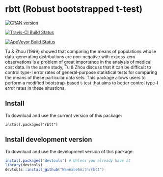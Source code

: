 # rbtt (Robust bootstrapped t-test) 

[![CRAN version](https://www.r-pkg.org/badges/version/rbtt)](https://cran.r-project.org/package=rbtt)

[![Travis-CI Build Status](http://travis-ci.org/WannabeSmith/rbtt.svg?branch=master)](http://travis-ci.org/WannabeSmith/rbtt)

[![AppVeyor Build Status](https://ci.appveyor.com/api/projects/status/github/WannabeSmith/rbtt?branch=master&svg=true)](https://ci.appveyor.com/project/WannabeSmith/rbtt)

Tu & Zhou (1999) showed that comparing the means of populations whose data-generating distributions are non-negative with excess zero observations is a problem of great importance in the analysis of medical cost data. In the same study, Tu & Zhou discuss that it can be difficult to control type-I error rates of general-purpose statistical tests for comparing the means of these particular data sets. This package allows users to perform a modified bootstrap-based t-test that aims to better control type-I error rates in these situations.

## Install

To download and use the current version of this package:

```
install.packages("rbtt")
```

## Install development version

To download and use the development version of this package:

```r
install.packages("devtools") # Unless you already have it
library(devtools)
devtools::install_github("WannabeSmith/rbtt")
```
